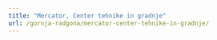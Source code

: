 ```yaml
---
title: "Mercator, Center tehnike in gradnje"
url: /gornja-radgona/mercator-center-tehnike-in-gradnje/
---
```

